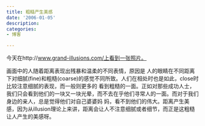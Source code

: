 ```yaml
---
title: 粗糙产生美感
date: '2006-01-05'
description:
categories:
- 博客

---
```

今天在http://www.grand-illusions.com/上看到一张照片。

画面中的人随着距离表现出残暴和温柔的不同表情，原因是 人的眼睛在不同距离下对细腻(fine)和粗糙(coarse)的感觉不同所致。人们在相处时也是如此，close时比较注意细腻的表现，而一般则更多的 看到粗糙的一面。正如对那些成功人士，我们只会看到他们的一块又一块光晕，而不去在乎他们寻常人的一面。而对于我们身边的亲人，总是觉得他们对自己婆婆妈 妈，看不到他们的伟大。距离产生美感，因为从illusion理论上来讲，距离会让人不注意细腻或者细节，而正是这粗糙让人产生的美感呀。